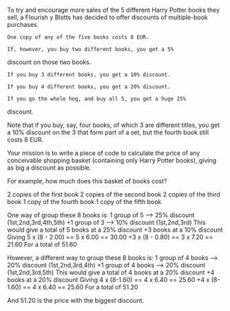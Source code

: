 To try and encourage more sales of the 5 different Harry
Potter books they sell, a Flourish y Blotts has decided to offer 
discounts of multiple-book purchases. 

    One copy of any of the five books costs 8 EUR. 

    If, however, you buy two different books, you get a 5% 
discount on those two books.

    If you buy 3 different books, you get a 10% discount. 

    If you buy 4 different books, you get a 20% discount.

    If you go the whole hog, and buy all 5, you get a huge 25%
discount. 

Note that if you buy, say, four books, of which 3 are 
different titles, you get a 10% discount on the 3 that 
form part of a set, but the fourth book still costs 8 EUR. 

Your mission is to write a piece of code to calculate the 
price of any conceivable shopping basket (containing only 
Harry Potter books), giving as big a discount as possible.

For example, how much does this basket of books cost?

2 copies of the first book
2 copies of the second book
2 copies of the third book
1 copy of the fourth book
1 copy of the fifth book

One way of group these 8 books is:
 1 group of 5 --> 25% discount (1st,2nd,3rd,4th,5th)
+1 group of 3 --> 10% discount (1st,2nd,3rd)
This would give a total of
 5 books at a 25% discount
+3 books at a 10% discount
Giving
 5 x (8 - 2.00) == 5 x 6.00 == 30.00
+3 x (8 - 0.80) == 3 x 7.20 == 21.60
For a total of 51.60

However, a different way to group these 8 books is:
 1 group of 4 books --> 20% discount  (1st,2nd,3rd,4th)
+1 group of 4 books --> 20% discount  (1st,2nd,3rd,5th)
This would give a total of
 4 books at a 20% discount
+4 books at a 20% discount
Giving
 4 x (8-1.60) == 4 x 6.40 == 25.60
+4 x (8-1.60) == 4 x 6.40 == 25.60
For a total of 51.20

And 51.20 is the price with the biggest discount.

